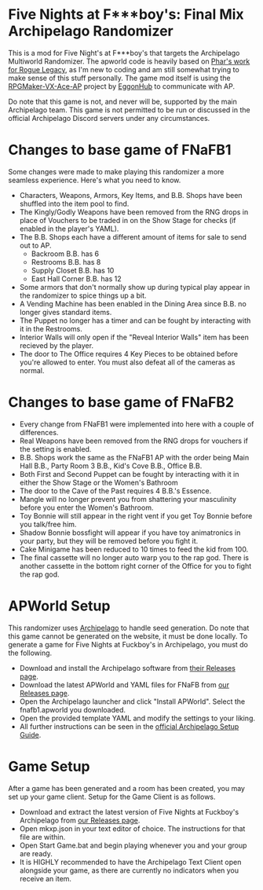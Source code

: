 # Five Nights at F***boy's: Final Mix Archipelago Randomizer
 This is a mod for Five Night's at F***boy's that targets the Archipelago Multiworld Randomizer.
 The apworld code is heavily based on [Phar's work for Rogue Legacy](https://github.com/ArchipelagoMW/Archipelago/tree/main/worlds/rogue_legacy), as I'm new to coding and am still somewhat trying to make sense of this stuff personally.
 The game mod itself is using the [RPGMaker-VX-Ace-AP](https://github.com/EggonHub/RPGMaker-VX-Ace-AP) project by [EggonHub](https://github.com/EggonHub) to communicate with AP.

 Do note that this game is not, and never will be, supported by the main Archipelago team.
 This game is not permitted to be run or discussed in the official Archipelago Discord servers under any circumstances.

# Changes to base game of FNaFB1
 Some changes were made to make playing this randomizer a more seamless experience. Here's what you need to know.
 - Characters, Weapons, Armors, Key Items, and B.B. Shops have been shuffled into the item pool to find.
 - The Kingly/Godly Weapons have been removed from the RNG drops in place of Vouchers to be traded in on the Show Stage for checks (if enabled in the player's YAML).
 - The B.B. Shops each have a different amount of items for sale to send out to AP.
     - Backroom B.B. has 6
     - Restrooms B.B. has 8
     - Supply Closet B.B. has 10
     - East Hall Corner B.B. has 12
 - Some armors that don't normally show up during typical play appear in the randomizer to spice things up a bit.
 - A Vending Machine has been enabled in the Dining Area since B.B. no longer gives standard items.
 - The Puppet no longer has a timer and can be fought by interacting with it in the Restrooms.
 - Interior Walls will only open if the "Reveal Interior Walls" item has been recieved by the player.
 - The door to The Office requires 4 Key Pieces to be obtained before you're allowed to enter. You must also defeat all of the cameras as normal.
  
# Changes to base game of FNaFB2
 - Every change from FNaFB1 were implemented into here with a couple of differences.
 - Real Weapons have been removed from the RNG drops for vouchers if the setting is enabled.
 - B.B. Shops work the same as the FNaFB1 AP with the order being Main Hall B.B., Party Room 3 B.B., Kid's Cove B.B., Office B.B.
 - Both First and Second Puppet can be fought by interacting with it in either the Show Stage or the Women's Bathroom
 - The door to the Cave of the Past requires 4 B.B.'s Essence.
 - Mangle will no longer prevent you from shattering your masculinity before you enter the Women's Bathroom.
 - Toy Bonnie will still appear in the right vent if you get Toy Bonnie before you talk/free him.
 - Shadow Bonnie bossfight will appear if you have toy animatronics in your party, but they will be removed before you fight it.
 - Cake Minigame has been reduced to 10 times to feed the kid from 100.
 - The final cassette will no longer auto warp you to the rap god. There is another cassette in the bottom right corner of the Office for you to fight the rap god.

# APWorld Setup
 This randomizer uses [Archipelago](https://github.com/ArchipelagoMW/Archipelago) to handle seed generation.
 Do note that this game cannot be generated on the website, it must be done locally.
 To generate a game for Five Nights at Fuckboy's in Archipelago, you must do the following.
 - Download and install the Archipelago software from [their Releases page](https://github.com/ArchipelagoMW/Archipelago/releases/tag/0.5.0).
 - Download the latest APWorld and YAML files for FNaFB from [our Releases page](https://github.com/Scrungip/FNaFBAP/releases).
 - Open the Archipelago launcher and click "Install APWorld". Select the fnafb1.apworld you downloaded.
 - Open the provided template YAML and modify the settings to your liking.
 - All further instructions can be seen in the [official Archipelago Setup Guide](https://archipelago.gg/tutorial/Archipelago/setup/en#on-your-local-installation).

# Game Setup
 After a game has been generated and a room has been created, you may set up your game client.
 Setup for the Game Client is as follows.
 - Download and extract the latest version of Five Nights at Fuckboy's Archipelago from [our Releases page](https://github.com/Scrungip/FNaFBAP/releases).
 - Open mkxp.json in your text editor of choice. The instructions for that file are within.
 - Open Start Game.bat and begin playing whenever you and your group are ready.
 - It is HIGHLY recommended to have the Archipelago Text Client open alongside your game, as there are currently no indicators when you receive an item.
